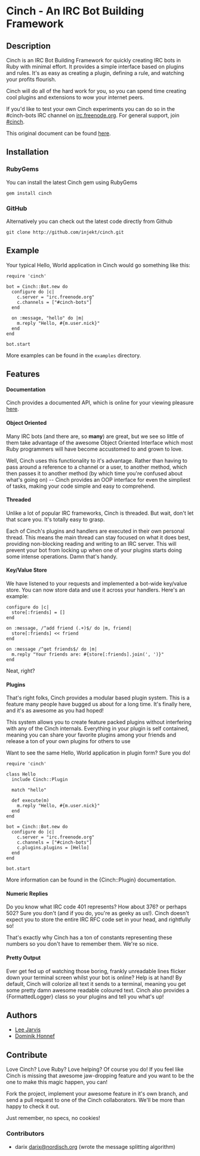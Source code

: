 Cinch - An IRC Bot Building Framework
=====================================

Description
-----------

Cinch is an IRC Bot Building Framework for quickly creating IRC bots in
Ruby with minimal effort. It provides a simple interface based on plugins and
rules. It's as easy as creating a plugin, defining a rule, and watching your
profits flourish.

Cinch will do all of the hard work for you, so you can spend time creating cool
plugins and extensions to wow your internet peers.

If you'd like to test your own Cinch experiments you can do so in the
\#cinch-bots IRC channel on
[irc.freenode.org](irc://irc.freenode.org/cinch-bots). For general
support, join [#cinch](irc://irc.freenode.org/cinch).

This original document can be found [here](http://doc.injekt.net/cinch).

Installation
------------

### RubyGems

You can install the latest Cinch gem using RubyGems

    gem install cinch

### GitHub

Alternatively you can check out the latest code directly from Github

    git clone http://github.com/injekt/cinch.git

Example
-------

Your typical Hello, World application in Cinch would go something like this:

    require 'cinch'

    bot = Cinch::Bot.new do
      configure do |c|
        c.server = "irc.freenode.org"
        c.channels = ["#cinch-bots"]
      end

      on :message, "hello" do |m|
        m.reply "Hello, #{m.user.nick}"
      end
    end

    bot.start

More examples can be found in the `examples` directory.

Features
--------

#### Documentation

Cinch provides a documented API, which is online for your viewing pleasure [here](http://doc.injekt.net/cinch).

#### Object Oriented

Many IRC bots (and there are, so **many**) are great, but we see so little of them take
advantage of the awesome Object Oriented Interface which most Ruby programmers will have
become accustomed to and grown to love. 

Well, Cinch uses this functionality to it's advantage. Rather than having to pass around
a reference to a channel or a user, to another method, which then passes it to 
another method (by which time you're confused about what's going on) -- Cinch provides
an OOP interface for even the simpliest of tasks, making your code simple and easy 
to comprehend.

#### Threaded

Unlike a lot of popular IRC frameworks, Cinch is threaded. But wait, don't let that 
scare you. It's totally easy to grasp. 

Each of Cinch's plugins and handlers are executed in their own personal thread. This
means the main thread can stay focused on what it does best, providing non-blocking
reading and writing to an IRC server. This will prevent your bot from locking up
when one of your plugins starts doing some intense operations. Damn that's handy.

#### Key/Value Store

We have listened to your requests and implemented a bot-wide key/value store. You can
now store data and use it across your handlers. Here's an example:

    configure do |c|
      store[:friends] = []
    end

    on :message, /^add friend (.+)$/ do |m, friend|
      store[:friends] << friend
    end

    on :message /^get friends$/ do |m|
      m.reply "Your friends are: #{store[:friends].join(', ')}"
    end

Neat, right?

#### Plugins

That's right folks, Cinch provides a modular based plugin system. This is a feature
many people have bugged us about for a long time. It's finally here, and it's
as awesome as you had hoped!

This system allows you to create feature packed plugins without interfering with
any of the Cinch internals. Everything in your plugin is self contained, meaning
you can share your favorite plugins among your friends and release a ton of
your own plugins for others to use

Want to see the same Hello, World application in plugin form? Sure you do!

    require 'cinch'

    class Hello
      include Cinch::Plugin

      match "hello"

      def execute(m)
        m.reply "Hello, #{m.user.nick}"
      end
    end

    bot = Cinch::Bot.new do
      configure do |c|
        c.server = "irc.freenode.org"
        c.channels = ["#cinch-bots"]
        c.plugins.plugins = [Hello]
      end
    end

    bot.start

More information can be found in the {Cinch::Plugin} documentation.

#### Numeric Replies

Do you know what IRC code 401 represents? How about 376? or perhaps 502?
Sure you don't (and if you do, you're as geeky as us!). Cinch doesn't expect you
to store the entire IRC RFC code set in your head, and rightfully so!

That's exactly why Cinch has a ton of constants representing these numbers
so you don't have to remember them. We're so nice.

#### Pretty Output

Ever get fed up of watching those boring, frankly unreadable lines flicker down your
terminal screen whilst your bot is online? Help is at hand! By default, Cinch will
colorize all text it sends to a terminal, meaning you get some pretty damn awesome
readable coloured text. Cinch also provides a {FormattedLogger} class so your plugins
and tell you what's up!

Authors
-------

* [Lee Jarvis](http://injekt.net)
* [Dominik Honnef](http://fork-bomb.org)

Contribute
----------

Love Cinch? Love Ruby? Love helping? Of course you do! If you feel like Cinch
is missing that awesome jaw-dropping feature and you want to be the one to
make this magic happen, you can! 

Fork the project, implement your awesome feature in it's own branch, and send
a pull request to one of the Cinch collaborators. We'll be more than happy
to check it out.

Just remember, no specs, no cookies!

### Contributors
- darix <darix@nordisch.org> (wrote the message splitting algorithm)
